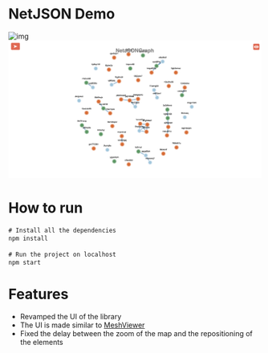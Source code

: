 # NetJSON Demo

![img](/assets/map.png)
![img](/assets/graph.png)

# How to run

```
# Install all the dependencies
npm install

# Run the project on localhost
npm start
```

# Features

-   Revamped the UI of the library
-   The UI is made similar to [MeshViewer](https://github.com/ffrgb/meshviewer)
-   Fixed the delay between the zoom of the map and the repositioning of the elements
